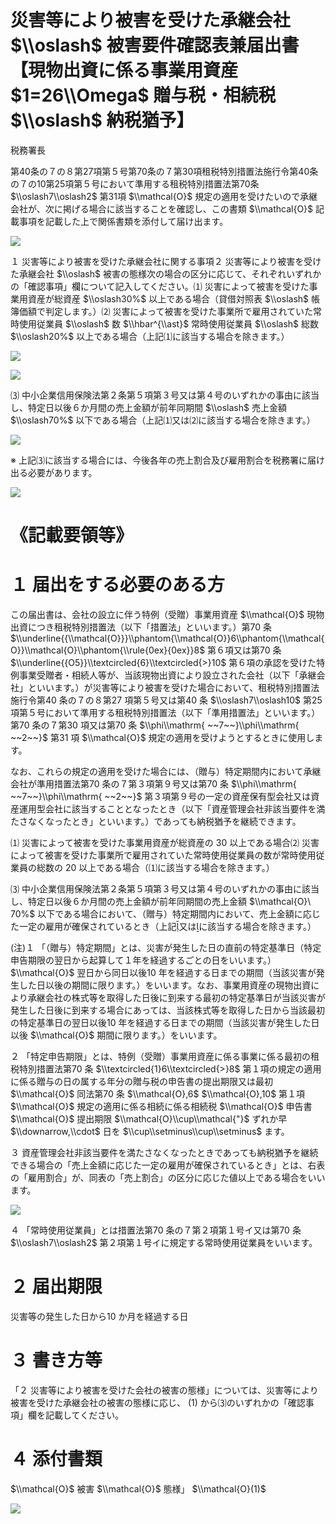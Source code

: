 # 災害等により被害を受けた承継会社 $\\oslash$ 被害要件確認表兼届出書【現物出資に係る事業用資産 $1=26\\Omega$ 贈与税・相続税 $\\oslash$ 納税猶予】

税務署長

第40条の７の８第27項第５号第70条の７第30項租税特別措置法施行令第40条の７の10第25項第５号において準用する租税特別措置法第70条 $\\oslash7\\oslash2$ 第31項 $\\mathcal{O}$ 規定の適用を受けたいので承継会社が、次に掲げる場合に該当することを確認し、この書類 $\\mathcal{O}$ 記載事項を記載した上で関係書類を添付して届け出ます。

![](https://www.nta.go.jp/tmp/7418c733-8e32-4227-8b58-43912744332a/images/d90ebdbe84f08cf82318d16361b187d602802cb83c6a15dc6e0fe47b28f1372d.jpg)

１ 災害等により被害を受けた承継会社に関する事項２ 災害等により被害を受けた承継会社 $\\oslash$ 被害の態様次の場合の区分に応じて、それぞれいずれかの「確認事項」欄について記入してください。⑴ 災害によって被害を受けた事業用資産が総資産 $\\oslash30%$ 以上である場合（貸借対照表 $\\oslash$ 帳簿価額で判定します。）⑵ 災害によって被害を受けた事業所で雇用されていた常時使用従業員 $\\oslash$ 数 $\\hbar^{\\ast}$ 常時使用従業員 $\\oslash$ 総数 $\\oslash20%$ 以上である場合（上記⑴に該当する場合を除きます。）

![](https://www.nta.go.jp/tmp/7418c733-8e32-4227-8b58-43912744332a/images/98729bb66ce2c50d6abd7d7a187381a400f64342de77ba29823f5f132e62e15e.jpg)

![](https://www.nta.go.jp/tmp/7418c733-8e32-4227-8b58-43912744332a/images/9a6071c993a2fcc288c0f5d4a47d1960a9df95987346a540e4eec6ac9d526d7b.jpg)

⑶ 中小企業信用保険法第２条第５項第３号又は第４号のいずれかの事由に該当し、特定日以後６か月間の売上金額が前年同期間 $\\oslash$ 売上金額 $\\oslash70%$ 以下である場合（上記⑴又は⑵に該当する場合を除きます。）

![](https://www.nta.go.jp/tmp/7418c733-8e32-4227-8b58-43912744332a/images/77b94295cbacf131f1ac54cfd7f3eaddeb3a88bc7527e409b376397e58fb6fa1.jpg)

※ 上記⑶に該当する場合には、今後各年の売上割合及び雇用割合を税務署に届け出る必要があります。

![](https://www.nta.go.jp/tmp/7418c733-8e32-4227-8b58-43912744332a/images/d47d03644be9e20e40bf29b749a34197156cebb06400b92d2288dfd786a2981d.jpg)

# 《記載要領等》

# １ 届出をする必要のある方

この届出書は、会社の設立に伴う特例（受贈）事業用資産 $\\mathcal{O}$ 現物出資につき租税特別措置法（以下「措置法」といいます。）第70 条 $\\underline{{\\mathcal{O}}}\\phantom{\\mathcal{O}}6\\phantom{\\mathcal{O}}\\mathcal{O}\\phantom{\\rule{0ex}{0ex}}8$ 第６項又は第70 条 $\\underline{{O5}}\\textcircled{6}\\textcircled{>}10$ 第６項の承認を受けた特例事業受贈者・相続人等が、当該現物出資により設立された会社（以下「承継会社」といいます。）が災害等により被害を受けた場合において、租税特別措置法施行令第40 条の７の８第27 項第５号又は第40 条 $\\oslash7\\oslash10$ 第25 項第５号において準用する租税特別措置法（以下「準用措置法」といいます。）第70 条の７第30 項又は第70 条 $\\phi\\mathrm{ ~~7~~}\\phi\\mathrm{ ~~2~~}$ 第31 項 $\\mathcal{O}$ 規定の適用を受けようとするときに使用します。

なお、これらの規定の適用を受けた場合には、（贈与）特定期間内において承継会社が準用措置法第70 条の７第３項第９号又は第70 条 $\\phi\\mathrm{ ~~7~~}\\phi\\mathrm{ ~~2~~}$ 第３項第９号の一定の資産保有型会社又は資産運用型会社に該当することとなったとき（以下「資産管理会社非該当要件を満たさなくなったとき」といいます。）であっても納税猶予を継続できます。

⑴ 災害によって被害を受けた事業用資産が総資産の $30%$ 以上である場合⑵ 災害によって被害を受けた事業所で雇用されていた常時使用従業員の数が常時使用従業員の総数の $20%$ 以上である場合（⑴に該当する場合を除きます。）

⑶ 中小企業信用保険法第２条第５項第３号又は第４号のいずれかの事由に該当し、特定日以後６か月間の売上金額が前年同期間の売上金額 $\\mathcal{O}\ 70%$ 以下である場合において、（贈与）特定期間内において、売上金額に応じた一定の雇用が確保されているとき（上記又はに該当する場合を除きます。）

(注)１ 「（贈与）特定期間」とは、災害が発生した日の直前の特定基準日（特定申告期限の翌日から起算して１年を経過するごとの日をいいます。） $\\mathcal{O}$ 翌日から同日以後10 年を経過する日までの期間（当該災害が発生した日以後の期間に限ります。）をいいます。なお、事業用資産の現物出資により承継会社の株式等を取得した日後に到来する最初の特定基準日が当該災害が発生した日後に到来する場合にあっては、当該株式等を取得した日から当該最初の特定基準日の翌日以後10 年を経過する日までの期間（当該災害が発生した日以後 $\\mathcal{O}$ 期間に限ります。）をいいます。

２ 「特定申告期限」とは、特例（受贈）事業用資産に係る事業に係る最初の租税特別措置法第70 条 $\\textcircled{1}6\\textcircled{>}8$ 第１項の規定の適用に係る贈与の日の属する年分の贈与税の申告書の提出期限又は最初 $\\mathcal{O}$ 同法第70 条 $\\mathcal{O},6$ $\\mathcal{O},10$ 第１項 $\\mathcal{O}$ 規定の適用に係る相続に係る相続税 $\\mathcal{O}$ 申告書 $\\mathcal{O}$ 提出期限 $\\mathcal{O}\\cup\\mathcal{"}$ ずれか早 $\\downarrow,\\cdot$ 日を $\\cup\\setminus\\cup\\setminus$ ます。

３ 資産管理会社非該当要件を満たさなくなったときであっても納税猶予を継続できる場合の「売上金額に応じた一定の雇用が確保されているとき」とは、右表の「雇用割合」が、同表の「売上割合」の区分に応じた値以上である場合をいいます。

![](https://www.nta.go.jp/tmp/7418c733-8e32-4227-8b58-43912744332a/images/9375db060da6af6a96819bb798f5ba989a98d7e9cef18c6b56aaeead7bc696d1.jpg)

４ 「常時使用従業員」とは措置法第70 条の７第２項第１号イ又は第70 条 $\\oslash7\\oslash2$ 第２項第１号イに規定する常時使用従業員をいいます。

# ２ 届出期限

災害等の発生した日から10 か月を経過する日

# ３ 書き方等

「２ 災害等により被害を受けた会社の被害の態様」については、災害等により被害を受けた承継会社の被害の態様に応じ、 $(1)$ から⑶のいずれかの「確認事項」欄を記載してください。

# ４ 添付書類

$\\mathcal{O}$ 被害 $\\mathcal{O}$ 態様」 $\\mathcal{O}(1)$

![](https://www.nta.go.jp/tmp/7418c733-8e32-4227-8b58-43912744332a/images/040c3d749de3ec91174e4efb1d27b013fc6cbcfe017e9270330657472b3c18ee.jpg)